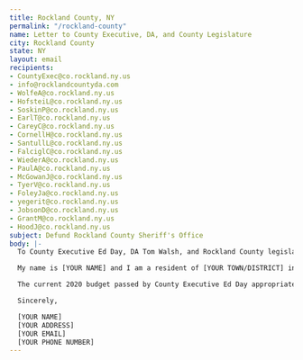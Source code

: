 ```yaml
---
title: Rockland County, NY
permalink: "/rockland-county"
name: Letter to County Executive, DA, and County Legislature
city: Rockland County
state: NY
layout: email
recipients:
- CountyExec@co.rockland.ny.us
- info@rocklandcountyda.com
- WolfeA@co.rockland.ny.us
- HofsteiL@co.rockland.ny.us
- SoskinP@co.rockland.ny.us
- EarlT@co.rockland.ny.us
- CareyC@co.rockland.ny.us
- CornellH@co.rockland.ny.us
- SantullL@co.rockland.ny.us
- FalciglC@co.rockland.ny.us
- WiederA@co.rockland.ny.us
- PaulA@co.rockland.ny.us
- McGowanJ@co.rockland.ny.us
- TyerV@co.rockland.ny.us
- FoleyJa@co.rockland.ny.us
- yegerit@co.rockland.ny.us
- JobsonD@co.rockland.ny.us
- GrantM@co.rockland.ny.us
- HoodJ@co.rockland.ny.us
subject: Defund Rockland County Sheriff's Office
body: |-
  To County Executive Ed Day, DA Tom Walsh, and Rockland County legislature,

  My name is [YOUR NAME] and I am a resident of [YOUR TOWN/DISTRICT] in Rockland County. I am writing to demand that County Executive Day and the Rockland County legislature adopt a city budget that prioritizes community wellbeing, and redirects funding away from the police. This week, the country has been gripped by protests demanding reconsideration of the role of police in America and an end to racism and anti-Blackness. Moving funds away from the sheriff’s office and police department is a crucial way to combat these issues at the county level.

  The current 2020 budget passed by County Executive Ed Day appropriates 73 million dollars to the Sheriff, which is the second highest amount by department. I demand that the County Legislature and County Executive begin to meaningfully defund the Sheriff and redirect funds to community-based mental health services, substance abuse treatment services, affordable housing programs, and more. I demand a budget that supports community wellbeing, instead of one that empowers police forces to tear communities apart.

  Sincerely,

  [YOUR NAME]
  [YOUR ADDRESS]
  [YOUR EMAIL]
  [YOUR PHONE NUMBER]
---
```


